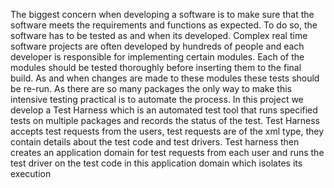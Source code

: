 The biggest concern when developing a software is to make sure that the software meets the requirements and functions as expected. To do so, the software has to be tested as and when its developed. Complex real time software projects are often developed by hundreds of people and each developer is responsible for implementing certain modules. Each of the modules should be tested thoroughly before inserting them to the final build. As and when changes are made to these modules these tests should be re-run. As there are so many packages the only way to make this intensive testing practical is to automate the process. In this project we develop a Test Harness which is an automated test tool that runs specified tests on multiple packages and records the status of the test. Test Harness accepts test requests from the users, test requests are of the xml type, they contain details about the test code and test drivers. Test harness then creates an application domain for test requests from each user and runs the test driver on the test code in this application domain which isolates its execution
